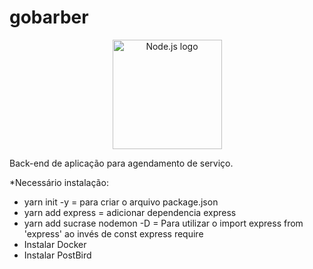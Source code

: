 # gobarber
<p align="center">
  <a title="node.js authors / Public domain" href="https://commons.wikimedia.org/wiki/File:Node.js_logo.svg"><img width="175" alt="Node.js logo" src="https://upload.wikimedia.org/wikipedia/commons/thumb/d/d9/Node.js_logo.svg/512px-Node.js_logo.svg.png"></a> 
</p>
Back-end de aplicação para agendamento de serviço.

*Necessário instalação:

- yarn init -y = para criar o arquivo package.json
- yarn add express = adicionar dependencia express
- yarn add sucrase nodemon -D = Para utilizar o import express from 'express' ao invés de const express require
- Instalar Docker
- Instalar PostBird


